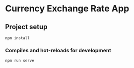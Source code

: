 # Currency Exchange Rate App

## Project setup
```
npm install
```

### Compiles and hot-reloads for development
```
npm run serve
```


